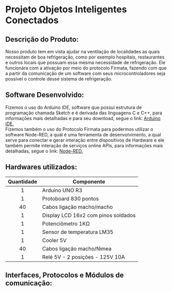 # Projeto Objetos Inteligentes Conectados

## Descrição do Produto:
Nosso produto tem em vista ajudar na ventilação de localidades as quais necessitam de boa refrigeração, como por exemplo hospitais, restaurantes e outros locais que possuam essa mesma necessidade de refrigeração. Ele funcionára com a ativação por meio do protocolo Firmata, fazendo com que a partir da comunicação de um software com seus microcontroladores seja possível o controle desse sistema de refrigeração.

## Software Desenvolvido:
Fizemos o uso do Arduino IDE, software que possui estrutura de programação chamada Sketch e é derivada das linguagens C e C++, para informações mais detalhadas e para seu download, segue o link: <a href="https://www.arduino.cc/en/software"> Arduino IDE. </a>
<br>
Fizemos também o uso do Protocolo Firmata para podermos utilizar o software Node-RED, a qual é uma ferramenta de desenvolvimento, a qual serve para conectar e gerar interação entre dispositivos de Hardware e ele também permite interação de serviços online APIs, para informações mais detalhadas, segue o link: <a href="https://nodered.org/"> Node-RED. </a>

## Hardwares utilizados:
| Quantidade | Componente |
| :---: | ------------------- |
| 1 | Arduino UNO R3 |
| 1 | Protoboard 830 pontos |
| 40 | Cabos ligação macho/macho |
| 1 | Display LCD 16x2 com pinos soldados |
| 1 | Potenciômetro 1KΩ |
| 1 | Sensor de temperatura LM35 |
| 1 | Cooler 5V |
| 40 | Cabos ligação macho/fêmea |
| 1 | Relé 5V - 2 posições - 125V 10A |



## Interfaces, Protocolos e Módulos de comunicação:


